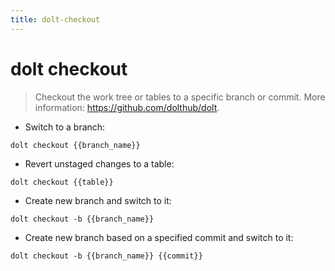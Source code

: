 ```yaml
---
title: dolt-checkout
---
```

# dolt checkout

> Checkout the work tree or tables to a specific branch or commit.
> More information: <https://github.com/dolthub/dolt>.

- Switch to a branch:

`dolt checkout {{branch_name}}`

- Revert unstaged changes to a table:

`dolt checkout {{table}}`

- Create new branch and switch to it:

`dolt checkout -b {{branch_name}}`

- Create new branch based on a specified commit and switch to it:

`dolt checkout -b {{branch_name}} {{commit}}`
